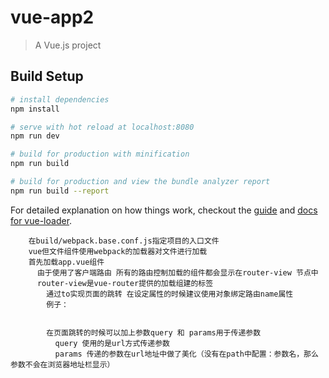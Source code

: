 # vue-app2

> A Vue.js project

## Build Setup

``` bash
# install dependencies
npm install

# serve with hot reload at localhost:8080
npm run dev

# build for production with minification
npm run build

# build for production and view the bundle analyzer report
npm run build --report
```

For detailed explanation on how things work, checkout the [guide](http://vuejs-templates.github.io/webpack/) and [docs for vue-loader](http://vuejs.github.io/vue-loader).



```
    在build/webpack.base.conf.js指定项目的入口文件
    vue但文件组件使用webpack的加载器对文件进行加载
    首先加载app.vue组件
      由于使用了客户端路由 所有的路由控制加载的组件都会显示在router-view 节点中
      router-view是vue-router提供的加载组建的标签
        通过to实现页面的跳转 在设定属性的时候建议使用对象绑定路由name属性
        例子：


        在页面跳转的时候可以加上参数query 和 params用于传递参数
          query 使用的是url方式传递参数
          params 传递的参数在url地址中做了美化（没有在path中配置：参数名，那么参数不会在浏览器地址栏显示）

```
